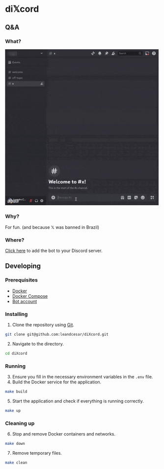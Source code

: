 # di𝕏cord

## Q&A

### What?

<img src="docs/assets/demo.gif" width="500" alt="di𝕏cord Demo">

### Why?

For fun. (and because 𝕏 was banned in Brazil)

### Where?

[Click here](https://discord.com/oauth2/authorize?client_id=1281944985398149174&permissions=8&integration_type=0&scope=bot) to add the bot to your Discord server.

## Developing

### Prerequisites

- [Docker](https://docs.docker.com/get-docker/)
- [Docker Compose](https://docs.docker.com/compose/)
- [Bot account](https://docs.disnake.dev/en/stable/discord.html)

### Installing

1. Clone the repository using [Git](https://git-scm.com/).
```sh
git clone git@github.com:leandcesar/diXcord.git
```
2. Navigate to the directory.
```sh
cd diXcord
```

### Running

3. Ensure you fill in the necessary environment variables in the `.env` file.
4. Build the Docker service for the application.
```sh
make build
```
5. Start the application and check if everything is running correctly.
```sh
make up
```

### Cleaning up

6. Stop and remove Docker containers and networks.
```sh
make down
```
7. Remove temporary files.
```sh
make clean
```
